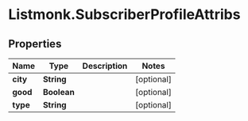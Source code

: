 # Listmonk.SubscriberProfileAttribs

## Properties

Name | Type | Description | Notes
------------ | ------------- | ------------- | -------------
**city** | **String** |  | [optional] 
**good** | **Boolean** |  | [optional] 
**type** | **String** |  | [optional] 


